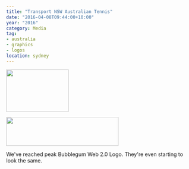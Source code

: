 ```yaml
---
title: "Transport NSW Australian Tennis"
date: "2016-04-08T09:44:00+10:00"
year: "2016"
category: Media
tag:
- australia
- graphics
- logos
location: sydney
---
```

<p><img src="https://rubenerd.com/files/2016/tennis-logo.png" alt="" style="width:168px; height:114px;" /></p>

<p><img src="https://rubenerd.com/files/2016/transport-logo.png" alt="" style="width:302px; height:78px;" /></p>

We've reached peak Bubblegum Web 2.0 Logo. They're even starting to look the same.

